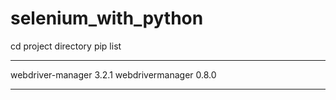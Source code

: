 # selenium_with_python
cd project directory
pip list
_______________
webdriver-manager 3.2.1
webdrivermanager  0.8.0
______________



